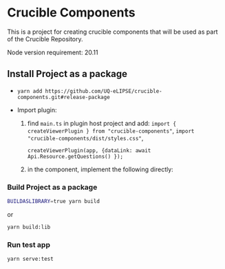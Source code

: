 # Crucible Components

This is a project for creating crucible components that will be used as part of the Crucible Repository.

Node version requirement: 20.11

## Install Project as a package

- `yarn add https://github.com/UQ-eLIPSE/crucible-components.git#release-package`

- Import plugin:

  1. find `main.ts` in plugin host project and add:
     `import { createViewerPlugin } from "crucible-components"`,
     `import "crucible-components/dist/styles.css"`,

     `createViewerPlugin(app, {dataLink: await Api.Resource.getQuestions() });`

  2. in the component, implement the following directly:
     <CrucibleComponent />

### Build Project as a package

```sh
BUILDASLIBRARY=true yarn build
```

or

```sh
yarn build:lib
```

### Run test app

```sh
yarn serve:test
```
